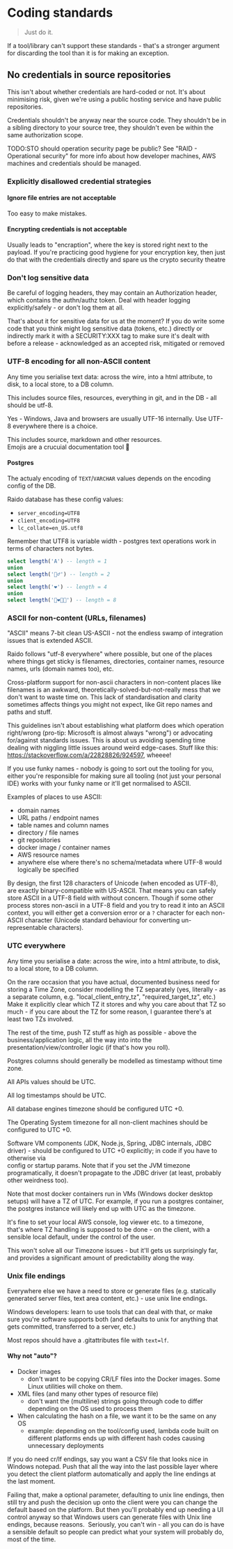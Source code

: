 
# Coding standards

> Just do it.

If a tool/library can't support these standards - that's a stronger argument 
for discarding the tool than it is for making an exception.


## No credentials in source repositories

This isn't about whether credentials are hard-coded or not.
It's about minimising risk, given we're using a public hosting service and
have public repositories.

Credentials shouldn't be anyway near the source code.
They shouldn't be in a sibling directory to your source tree,
they shouldn't even be within the same authorization scope.

TODO:STO should operation security page be public?
See "RAID - Operational security" for more info about how
developer machines, AWS machines and credentials should be managed.


### Explicitly disallowed credential strategies

#### Ignore file entries are not acceptable

Too easy to make mistakes.

#### Encrypting credentials is not acceptable

Usually leads to "encraption", where the key is stored right next to the
payload.
If you're practicing good hygiene for your encryption key, then just do that
with the credentials directly and spare us the crypto security theatre


### Don't log sensitive data

Be careful of logging headers, they may contain an Authorization header,
which contains the authn/authz token.
Deal with header logging explicitly/safely - or don't log them at all.

That's about it for sensitive data for us at the moment?
If you do write some code that you think might log sensitive data
(tokens, etc.) directly or indirectly mark it with a SECURITY:XXX tag
to make sure it's dealt with before a release - acknowledged as an accepted
risk, mitigated or removed


### UTF-8 encoding for all non-ASCII content

Any time you serialise text data: across the wire, into a html attribute,
to disk, to a local store, to a DB column.

This includes source files, resources, everything in git, and in the DB -
all should be utf-8.

Yes - Windows, Java and browsers are usually UTF-16 internally.  Use UTF-8
everywhere there is a choice.

This includes source, markdown and other resources.  
Emojis are a crucuial documentation tool 🤠


#### Postgres
The actualy encoding of `TEXT`/`VARCHAR` values depends on the encoding config
of the DB.

Raido database has these config values:
* `server_encoding=UTF8` 
* `client_encoding=UTF8` 
* `lc_collate=en_US.utf8`

Remember that UTF8 is variable width - postgres text operations work in terms
of characters not bytes.
```sql
select length('A') -- length = 1
union
select length('🏃‍♂️') -- length = 2
union
select length('❤️') -- length = 4
union
select length('👩‍❤️‍💋‍👩') -- length = 8
```


### ASCII for non-content (URLs, filenames)

"ASCII" means 7-bit clean US-ASCII - not the endless swamp of integration
issues that is extended ASCII.

Raido follows "utf-8 everywhere" where possible, but one of the places where
things get sticky is filenames, directories, container names, resource names,
urls (domain names too), etc.

Cross-platform support for non-ascii characters in non-content places like
filenames is an awkward, theoretically-solved-but-not-really mess that we don't
want to waste time on. This lack of standardisation and clarity sometimes
affects things you might not expect, like Git repo names and paths and stuff.

This guidelines isn't about establishing what platform does which operation
right/wrong (pro-tip: Microsoft is almost always "wrong") or advocating
for/against standards issues.
This is about us avoiding spending time dealing with niggling little issues
around weird edge-cases.
Stuff like this: https://stackoverflow.com/a/22828826/924597, wheeee!

If you use funky names - nobody is going to sort out the tooling for you,
either you're responsible for making sure all tooling (not just your personal
IDE) works with your funky name or it'll get normalised to ASCII.

Examples of places to use ASCII:
* domain names
* URL paths / endpoint names
* table names and column names
* directory / file names
* git repositories
* docker image / container names
* AWS resource names
* anywhere else where there's no schema/metadata where UTF-8 would logically
  be specified

By design, the first 128 characters of Unicode (when encoded as UTF-8), are 
exactly binary-compatible with US-ASCII. That means you can safely store ASCII 
in a UTF-8 field with without concern.  Though if some other process stores
non-ascii in a UTF-8 field and you try to read it into an ASCII context,
you will either get a conversion error or a `?` character for each non-ASCII
character (Unicode standard behaviour for converting
un-representable characters).


### UTC everywhere

Any time you serialise a date: across the wire, into a html attribute, to disk,
to a local store, to a DB column.

On the rare occasion that you have actual, documented business need for
storing a Time Zone, consider modelling the TZ separately (yes, literally -
as a separate column, e.g. "local_client_entry_tz", "required_target_tz", etc.)
Make it explicitly clear which TZ it stores and why you care about that TZ so
much  - if you care about the TZ for some reason, I guarantee there's at least
two TZs involved.

The rest of the time, push TZ stuff as high as possible - above the
business/application logic, all the way into into the
presentation/view/controller logic (if that's how you roll).

Postgres columns should generally be modelled as timestamp without time zone.

All APIs values should be UTC.

All log timestamps should be UTC.

All database engines timezone should be configured UTC +0.

The Operating System timezone for all non-client machines should be configured
to UTC +0.

Software VM components (JDK, Node.js, Spring, JDBC internals, JDBC driver) -
should be configured to UTC +0 explicitly; in code if you have to otherwise via  
config or startup params. Note that if you set the JVM timezone
programatically, it doesn't propagate to the JDBC driver (at least, probably
other weirdness too).

Note that most docker containers run in VMs (Windows docker desktop setups)
will have a TZ of UTC. For example, if you run a postgres container, the
postgres instance will likely end up with UTC as the timezone.

It's fine to set your local AWS console, log viewer etc. to a timezone,  
that's where TZ handling is supposed to be done - on the client, with a
sensible local default, under the control of the user.

This won't solve all our Timezone issues - but it'll gets us surprisingly far,
and provides a significant amount of predictability along the way.


### Unix file endings

Everywhere else we have a need to store or generate files (e.g. statically
generated server files, text area content, etc.) - use unix line endings.

Windows developers: learn to use tools that can deal with that, or make sure
you're software supports both (and defaults to unix for anything that gets
committed, transferred to a server, etc.)

Most repos should have a .gitattributes file with `text=lf`.

#### Why not "auto"?

* Docker images
  * don't want to be copying CR/LF files into the Docker images.
    Some Linux utilities will choke on them.
* XML files (and many other types of resource file)
  * don't want the (multiline) strings going through code to differ depending
    on the OS used to process them
* When calculating the hash on a file, we want it to be the same on any OS
  * example: depending on the tool/config used, lambda code built on different
    platforms ends up with different hash codes causing unnecessary deployments

If you do need cr/lf endings, say you want a CSV file that looks nice in
Windows notepad. Push that all the way into the last possible layer where you
detect the client platform automatically and apply the line endings at the last
moment.

Failing that, make a optional parameter, defaulting to unix line endings,
then still try and push the decision up onto the client were you can change
the default based on the platform. But then you'll probably end up needing
a UI control anyway so that Windows users can generate files with Unix line
endings, because reasons.  Seriously, you can't win - all you can do is
have a sensible default so people can predict what your system will probably
do, most of the time.

